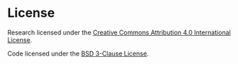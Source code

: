 # License

Research licensed under
the [Creative Commons Attribution 4.0 International License](./LICENSE-CC).


Code licensed under the [BSD 3-Clause License](./LICENSE-BSD).
